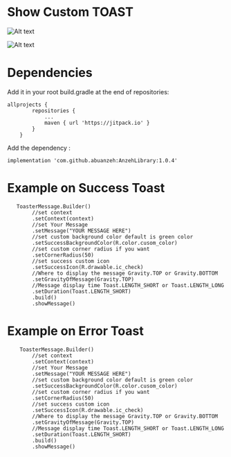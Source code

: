 
# Show Custom TOAST

![Alt text](https://firebasestorage.googleapis.com/v0/b/alhafeth-d4c48.appspot.com/o/Screenshot_20220317-143850_First_Library%5B1%5D.jpg?alt=media&token=7b6a4d92-85eb-43d7-8e84-363524192d35 )

![Alt text](https://firebasestorage.googleapis.com/v0/b/alhafeth-d4c48.appspot.com/o/Screenshot_20220317-143437_First_Library%5B1%5D.jpg?alt=media&token=e3234c1e-b065-4345-97c7-b9b6e3d52866 )

# Dependencies 
Add it in your root build.gradle at the end of repositories:
```
allprojects {
		repositories {
			...
			maven { url 'https://jitpack.io' }
		}
	}
```
Add the dependency :
```
implementation 'com.github.abuanzeh:AnzehLibrary:1.0.4'
```
# Example on Success Toast       
       ToasterMessage.Builder()  
            //set context  
            .setContext(context)
            //set Your Message 
            .setMessage("YOUR MESSAGE HERE")
            //set custom background color default is green color  
            .setSuccessBackgroundColor(R.color.cusom_color)
            //set custom corner radius if you want  
            .setCornerRadius(50)
            //set success custom icon  
            .setSuccessIcon(R.drawable.ic_check)
            //Where to display the message Gravity.TOP or Gravity.BOTTOM  
            .setGravityOfMessage(Gravity.TOP)
            //Message display time Toast.LENGTH_SHORT or Toast.LENGTH_LONG 
            .setDuration(Toast.LENGTH_SHORT)
            .build()  
            .showMessage()

	    
# Example on Error Toast       
        ToasterMessage.Builder()  
            //set context  
            .setContext(context)
            //set Your Message 
            .setMessage("YOUR MESSAGE HERE")
            //set custom background color default is green color  
            .setSuccessBackgroundColor(R.color.cusom_color)
            //set custom corner radius if you want  
            .setCornerRadius(50)
            //set success custom icon  
            .setSuccessIcon(R.drawable.ic_check)
            //Where to display the message Gravity.TOP or Gravity.BOTTOM  
            .setGravityOfMessage(Gravity.TOP)
            //Message display time Toast.LENGTH_SHORT or Toast.LENGTH_LONG 
            .setDuration(Toast.LENGTH_SHORT)
            .build()  
            .showMessage()

   

